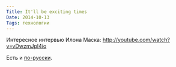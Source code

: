 ```yaml
---
Title: It'll be exciting times
Date: 2014-10-13
Tags: технологии
---
```


Интересное интервью Илона Маска:
http://youtube.com/watch?v=vDwzmJpI4io

Есть и [по-русски](https://www.youtube.com/watch?v=C5CABpkO7KQ).